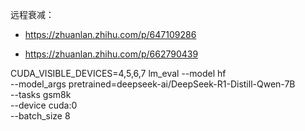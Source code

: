远程衰减：

- https://zhuanlan.zhihu.com/p/647109286

- https://zhuanlan.zhihu.com/p/662790439



CUDA_VISIBLE_DEVICES=4,5,6,7 lm_eval --model hf \
    --model_args pretrained=deepseek-ai/DeepSeek-R1-Distill-Qwen-7B \
    --tasks gsm8k \
    --device cuda:0 \
    --batch_size 8